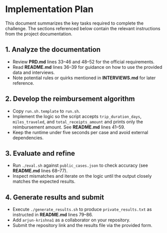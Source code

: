 # Implementation Plan

This document summarizes the key tasks required to complete the challenge. The sections referenced below contain the relevant instructions from the project documentation.

## 1. Analyze the documentation
- Review **PRD.md** lines 33–46 and 48–52 for the official requirements.
- Read **README.md** lines 36–39 for guidance on how to use the provided data and interviews.
- Note potential rules or quirks mentioned in **INTERVIEWS.md** for later reference.

## 2. Develop the reimbursement algorithm
- Copy `run.sh.template` to `run.sh`.
- Implement the logic so the script accepts `trip_duration_days`, `miles_traveled`, and `total_receipts_amount` and prints only the reimbursement amount. See **README.md** lines 41–59.
- Keep the runtime under five seconds per case and avoid external dependencies.

## 3. Evaluate and refine
- Run `./eval.sh` against `public_cases.json` to check accuracy (see **README.md** lines 68–77).
- Inspect mismatches and iterate on the logic until the output closely matches the expected results.

## 4. Generate results and submit
- Execute `./generate_results.sh` to produce `private_results.txt` as instructed in **README.md** lines 79–86.
- Add `arjun-krishna1` as a collaborator on your repository.
- Submit the repository link and the results file via the provided form.


